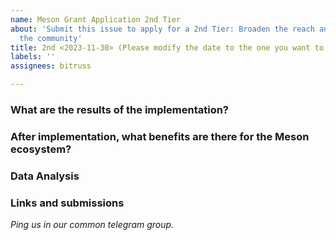 ```yaml
---
name: Meson Grant Application 2nd Tier
about: 'Submit this issue to apply for a 2nd Tier: Broaden the reach and impact of
  the community'
title: 2nd <2023-11-30> (Please modify the date to the one you want to be reviewed)
labels: ''
assignees: bitruss

---
```


### What are the results of the implementation?

### After implementation, what benefits are there for the Meson ecosystem?

### Data Analysis

### Links and submissions

*Ping us in our common telegram group.*
